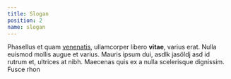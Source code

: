 ```yaml
---
title: Slogan
position: 2
name: slogan
---
```


Phasellus et quam [venenatis](http://www.google.com), ullamcorper libero **vitae**, varius erat. Nulla euismod mollis augue et varius. Mauris ipsum dui, asdlk jasöldj asd id rutrum et, ultrices at nibh. Maecenas quis ex a nulla scelerisque dignissim. Fusce rhon
